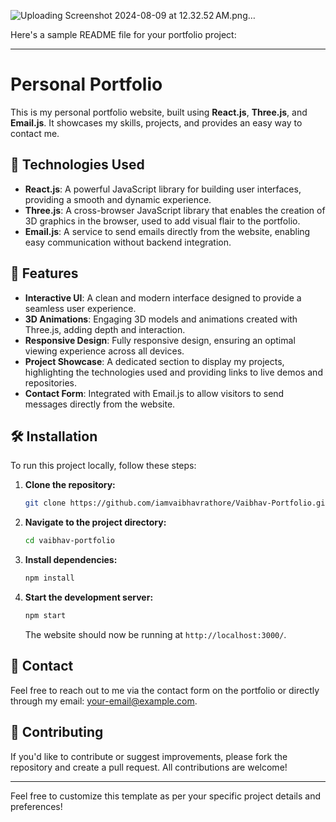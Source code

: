 
![Uploading Screenshot 2024-08-09 at 12.32.52 AM.png…]()

Here's a sample README file for your portfolio project:

---

# Personal Portfolio

This is my personal portfolio website, built using **React.js**, **Three.js**, and **Email.js**. It showcases my skills, projects, and provides an easy way to contact me.

## 🚀 Technologies Used

- **React.js**: A powerful JavaScript library for building user interfaces, providing a smooth and dynamic experience.
- **Three.js**: A cross-browser JavaScript library that enables the creation of 3D graphics in the browser, used to add visual flair to the portfolio.
- **Email.js**: A service to send emails directly from the website, enabling easy communication without backend integration.

## 🎨 Features

- **Interactive UI**: A clean and modern interface designed to provide a seamless user experience.
- **3D Animations**: Engaging 3D models and animations created with Three.js, adding depth and interaction.
- **Responsive Design**: Fully responsive design, ensuring an optimal viewing experience across all devices.
- **Project Showcase**: A dedicated section to display my projects, highlighting the technologies used and providing links to live demos and repositories.
- **Contact Form**: Integrated with Email.js to allow visitors to send messages directly from the website.

## 🛠️ Installation

To run this project locally, follow these steps:

1. **Clone the repository:**

   ```bash
   git clone https://github.com/iamvaibhavrathore/Vaibhav-Portfolio.git
   ```

2. **Navigate to the project directory:**

   ```bash
   cd vaibhav-portfolio
   ```

3. **Install dependencies:**

   ```bash
   npm install
   ```

4. **Start the development server:**

   ```bash
   npm start
   ```

   The website should now be running at `http://localhost:3000/`.

## 📧 Contact

Feel free to reach out to me via the contact form on the portfolio or directly through my email: [your-email@example.com](mailto:iamvaibhavrathore@gmail.com).

## 🌟 Contributing

If you'd like to contribute or suggest improvements, please fork the repository and create a pull request. All contributions are welcome!



---

Feel free to customize this template as per your specific project details and preferences!
